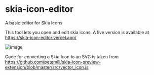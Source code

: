 # skia-icon-editor
A basic editor for Skia Icons

This tool lets you open and edit skia icons. A live version is available at https://skia-icon-editor.vercel.app/

![image](https://github.com/fallaciousreasoning/skia-icon-editor/assets/7678024/72bfbc50-7d1d-4df6-a8ba-a12a7c44bb11)

Code for converting a Skia Icon to an SVG is taken from https://github.com/petemill/skia-icon-preview-extension/blob/master/src/vector_icon.js
